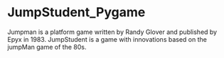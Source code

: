 # JumpStudent_Pygame
 Jumpman is a platform game written by Randy Glover and published by Epyx in 1983. JumpStudent is a game with innovations based on the jumpMan game of the 80s.
